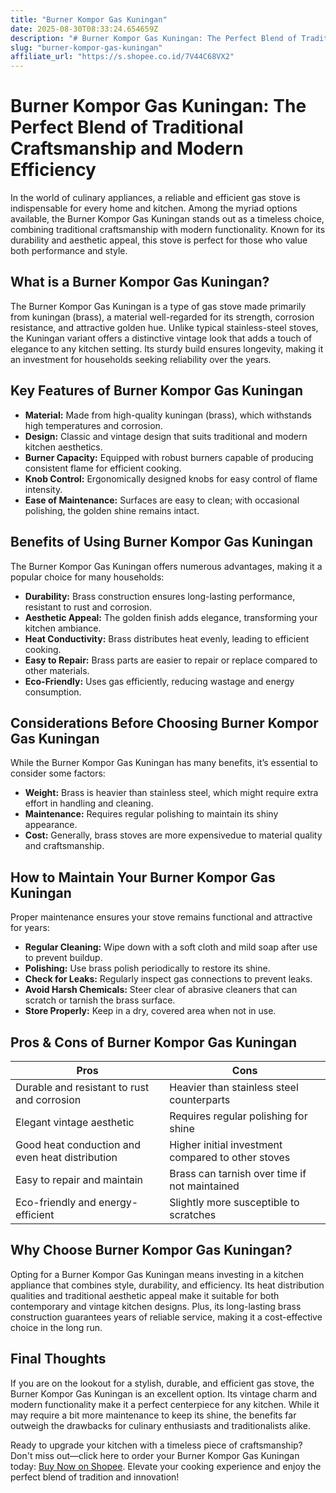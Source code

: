 ```yaml
---
title: "Burner Kompor Gas Kuningan"
date: 2025-08-30T08:33:24.654659Z
description: "# Burner Kompor Gas Kuningan: The Perfect Blend of Traditional Craftsmanship and Modern Efficiency..."
slug: "burner-kompor-gas-kuningan"
affiliate_url: "https://s.shopee.co.id/7V44C68VX2"
---
```

# Burner Kompor Gas Kuningan: The Perfect Blend of Traditional Craftsmanship and Modern Efficiency

In the world of culinary appliances, a reliable and efficient gas stove is indispensable for every home and kitchen. Among the myriad options available, the Burner Kompor Gas Kuningan stands out as a timeless choice, combining traditional craftsmanship with modern functionality. Known for its durability and aesthetic appeal, this stove is perfect for those who value both performance and style.

## What is a Burner Kompor Gas Kuningan?

The Burner Kompor Gas Kuningan is a type of gas stove made primarily from kuningan (brass), a material well-regarded for its strength, corrosion resistance, and attractive golden hue. Unlike typical stainless-steel stoves, the Kuningan variant offers a distinctive vintage look that adds a touch of elegance to any kitchen setting. Its sturdy build ensures longevity, making it an investment for households seeking reliability over the years.

## Key Features of Burner Kompor Gas Kuningan

- **Material:** Made from high-quality kuningan (brass), which withstands high temperatures and corrosion.
- **Design:** Classic and vintage design that suits traditional and modern kitchen aesthetics.
- **Burner Capacity:** Equipped with robust burners capable of producing consistent flame for efficient cooking.
- **Knob Control:** Ergonomically designed knobs for easy control of flame intensity.
- **Ease of Maintenance:** Surfaces are easy to clean; with occasional polishing, the golden shine remains intact.

## Benefits of Using Burner Kompor Gas Kuningan

The Burner Kompor Gas Kuningan offers numerous advantages, making it a popular choice for many households:

- **Durability:** Brass construction ensures long-lasting performance, resistant to rust and corrosion.
- **Aesthetic Appeal:** The golden finish adds elegance, transforming your kitchen ambiance.
- **Heat Conductivity:** Brass distributes heat evenly, leading to efficient cooking.
- **Easy to Repair:** Brass parts are easier to repair or replace compared to other materials.
- **Eco-Friendly:** Uses gas efficiently, reducing wastage and energy consumption.

## Considerations Before Choosing Burner Kompor Gas Kuningan

While the Burner Kompor Gas Kuningan has many benefits, it’s essential to consider some factors:

- **Weight:** Brass is heavier than stainless steel, which might require extra effort in handling and cleaning.
- **Maintenance:** Requires regular polishing to maintain its shiny appearance.
- **Cost:** Generally, brass stoves are more expensivedue to material quality and craftsmanship.

## How to Maintain Your Burner Kompor Gas Kuningan

Proper maintenance ensures your stove remains functional and attractive for years:

- **Regular Cleaning:** Wipe down with a soft cloth and mild soap after use to prevent buildup.
- **Polishing:** Use brass polish periodically to restore its shine.
- **Check for Leaks:** Regularly inspect gas connections to prevent leaks.
- **Avoid Harsh Chemicals:** Steer clear of abrasive cleaners that can scratch or tarnish the brass surface.
- **Store Properly:** Keep in a dry, covered area when not in use.

## Pros & Cons of Burner Kompor Gas Kuningan

| Pros                                              | Cons                                              |
|---------------------------------------------------|---------------------------------------------------|
| Durable and resistant to rust and corrosion    | Heavier than stainless steel counterparts      |
| Elegant vintage aesthetic                        | Requires regular polishing for shine           |
| Good heat conduction and even heat distribution | Higher initial investment compared to other stoves |
| Easy to repair and maintain                     | Brass can tarnish over time if not maintained |
| Eco-friendly and energy-efficient               | Slightly more susceptible to scratches         |

## Why Choose Burner Kompor Gas Kuningan?

Opting for a Burner Kompor Gas Kuningan means investing in a kitchen appliance that combines style, durability, and efficiency. Its heat distribution qualities and traditional aesthetic appeal make it suitable for both contemporary and vintage kitchen designs. Plus, its long-lasting brass construction guarantees years of reliable service, making it a cost-effective choice in the long run.

## Final Thoughts

If you are on the lookout for a stylish, durable, and efficient gas stove, the Burner Kompor Gas Kuningan is an excellent option. Its vintage charm and modern functionality make it a perfect centerpiece for any kitchen. While it may require a bit more maintenance to keep its shine, the benefits far outweigh the drawbacks for culinary enthusiasts and traditionalists alike.

Ready to upgrade your kitchen with a timeless piece of craftsmanship? Don't miss out—click here to order your Burner Kompor Gas Kuningan today: [Buy Now on Shopee](https://s.shopee.co.id/7V44C68VX2). Elevate your cooking experience and enjoy the perfect blend of tradition and innovation!